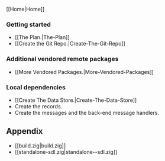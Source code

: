 [[Home|Home]]

### Getting started

* [[The Plan.|The-Plan]]
* [[Create the Git Repo.|Create-The-Git-Repo]]

### Additional vendored remote packages

* [[More Vendored Packages.|More-Vendored-Packages]]

### Local dependencies

* [[Create The Data Store.|Create-The-Data-Store]]
* Create the records.
* Create the messages and the back-end message handlers.

## Appendix

* [[build.zig|build.zig]]
* [[standalone-sdl.zig|standalone--sdl.zig]]
